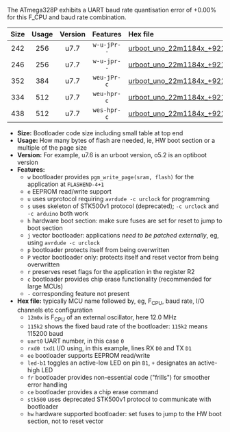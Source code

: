 The ATmega328P exhibits a UART baud rate quantisation error of +0.00% for this F_CPU and baud rate combination.

|Size|Usage|Version|Features|Hex file|
|:-:|:-:|:-:|:-:|:--|
|242|256|u7.7|`w-u-jPr--`|[urboot_uno_22m1184x_+921k6_uart0_rxd0_txd1_led+b5.hex](https://raw.githubusercontent.com/stefanrueger/urboot.hex/main/boards/uno/external_oscillator/fcpu_22m1184x/br_+921k6/urboot_uno_22m1184x_+921k6_uart0_rxd0_txd1_led+b5.hex)|
|246|256|u7.7|`w-u-jpr--`|[urboot_uno_22m1184x_+921k6_uart0_rxd0_txd1_led+b5_fr.hex](https://raw.githubusercontent.com/stefanrueger/urboot.hex/main/boards/uno/external_oscillator/fcpu_22m1184x/br_+921k6/urboot_uno_22m1184x_+921k6_uart0_rxd0_txd1_led+b5_fr.hex)|
|352|384|u7.7|`weu-jPr-c`|[urboot_uno_22m1184x_+921k6_uart0_rxd0_txd1_ee_led+b5_fr_ce.hex](https://raw.githubusercontent.com/stefanrueger/urboot.hex/main/boards/uno/external_oscillator/fcpu_22m1184x/br_+921k6/urboot_uno_22m1184x_+921k6_uart0_rxd0_txd1_ee_led+b5_fr_ce.hex)|
|334|512|u7.7|`weu-hpr-c`|[urboot_uno_22m1184x_+921k6_uart0_rxd0_txd1_ee_led+b5_fr_ce_hw.hex](https://raw.githubusercontent.com/stefanrueger/urboot.hex/main/boards/uno/external_oscillator/fcpu_22m1184x/br_+921k6/urboot_uno_22m1184x_+921k6_uart0_rxd0_txd1_ee_led+b5_fr_ce_hw.hex)|
|438|512|u7.7|`wes-hpr-c`|[urboot_uno_22m1184x_+921k6_uart0_rxd0_txd1_ee_led+b5_fr_ce_stk500_hw.hex](https://raw.githubusercontent.com/stefanrueger/urboot.hex/main/boards/uno/external_oscillator/fcpu_22m1184x/br_+921k6/urboot_uno_22m1184x_+921k6_uart0_rxd0_txd1_ee_led+b5_fr_ce_stk500_hw.hex)|

- **Size:** Bootloader code size including small table at top end
- **Usage:** How many bytes of flash are needed, ie, HW boot section or a multiple of the page size
- **Version:** For example, u7.6 is an urboot version, o5.2 is an optiboot version
- **Features:**
  + `w` bootloader provides `pgm_write_page(sram, flash)` for the application at `FLASHEND-4+1`
  + `e` EEPROM read/write support
  + `u` uses urprotocol requiring `avrdude -c urclock` for programming
  + `s` uses skeleton of STK500v1 protocol (deprecated); `-c urclock` and `-c arduino` both work
  + `h` hardware boot section: make sure fuses are set for reset to jump to boot section
  + `j` vector bootloader: applications *need to be patched externally*, eg, using `avrdude -c urclock`
  + `p` bootloader protects itself from being overwritten
  + `P` vector bootloader only: protects itself and reset vector from being overwritten
  + `r` preserves reset flags for the application in the register R2
  + `c` bootloader provides chip erase functionality (recommended for large MCUs)
  + `-` corresponding feature not present
- **Hex file:** typically MCU name followed by, eg, F<sub>CPU</sub>, baud rate, I/O channels etc configuration
  + `12m0x` is F<sub>CPU</sub> of an external oscillator, here 12.0 MHz
  + `115k2` shows the fixed baud rate of the bootloader: `115k2` means 115200 baud
  + `uart0` UART number, in this case `0`
  + `rxd0 txd1` I/O using, in this example, lines RX `D0` and TX `D1`
  + `ee` bootloader supports EEPROM read/write
  + `led-b1` toggles an active-low LED on pin `B1`, `+` designates an active-high LED
  + `fr` bootloader provides non-essential code ("frills") for smoother error handling
  + `ce` bootloader provides a chip erase command
  + `stk500` uses deprecated STK500v1 protocol to communicate with bootloader
  + `hw` hardware supported bootloader: set fuses to jump to the HW boot section, not to reset vector
